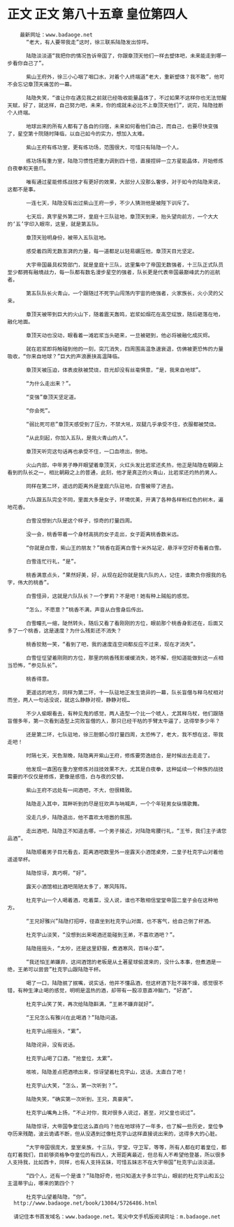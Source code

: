 # 正文 正文 第八十五章 皇位第四人
        最新网址：www.badaoge.net
          “老大，有人要带我走”这时，徐三联系陆隐发出惊呼。
      
          陆隐淡淡道“我把你的情况告诉帝国了，你跟章顶天他们一样去塑体吧，未来能走到哪一步看你自己了”。
      
          紫山王府外，徐三小心咽了咽口水，对着个人终端道“老大，重新塑体？我不敢”，他可不会忘记章顶天痛苦的一幕。
      
          陆隐失笑，“谁让你在遇见我之前就已经吸收能量晶体了，不过如果不这样你也无法觉醒天赋，好了，就这样，自己努力吧，未来，你的成就未必比不上章顶天他们”，说完，陆隐挂断个人终端。
      
          地球出来的所有人都有了各自的归宿，未来如何看他们自己，而自己，也要尽快变强了，星空第十院随时降临，以自己如今的实力，想加入太难。
      
          紫山王府有练功室，更有练功场，范围很大，可惜只有陆隐一个人。
      
          练功场有重力室，陆隐习惯性把重力调到四十倍，直接捏碎一立方星能晶体，开始修炼白夜拳和天兽爪。
      
          唯有通过星能修炼战技才有更好的效果，大部分人没那么奢侈，对于如今的陆隐来说，这都不是事。
      
          一连七天，陆隐没有出过紫山王府一步，不少人猜测他是被陛下训斥了。
      
          七天后，真宇星外第二环，皇庭十三队驻地，章顶天到来，抬头望向前方，一个大大的‘五’字印入眼帘，这里，就是第五队。
      
          章顶天验明身份，被带入五队驻地。
      
          感受着四周无数澎湃的力量，每一道都足以轻易碾压他，章顶天目光坚定。
      
          大宇帝国最具权势部门，就是皇庭十三队，这里集中了帝国无数强者，十三队正式队员至少都拥有融境战力，每一队都有数名漫步星空的强者，队长更是代表帝国最巅峰武力的巡航者。
      
          第五队队长火青山，一个跟随过不死宇山闯荡内宇宙的绝强者，火家族长，火小灵的父亲。
      
          章顶天被带到巨大的火山下，随着震天轰鸣，岩浆如烟花在高空绽放，随后砸落在地，融化地面。
      
          章顶天动也没动，眼看着一滩岩浆当头砸来，一旦被砸到，他必将被融化成灰烬。
      
          就在岩浆即将触碰到他的一刻，突兀消失，四周围高温急速衰退，仿佛被更恐怖的力量吸收，“你来自地球？”巨大的声浪裹挟高温降临。
      
          章顶天被压迫，体表皮肤被焚烧，目光却没有丝毫惧意，“是，我来自地球”。
      
          “为什么走出来？”。
      
          “变强”章顶天坚定道。
      
          “你会死”。
      
          “弱比死可悲”章顶天感受到了压力，不禁大吼，双腿几乎承受不住，衣服都被焚烧。
      
          “从此刻起，你加入五队，是我火青山的人”。
      
          章顶天听完这句话再也承受不住，一口血喷出，倒地。
      
          火山内部，中年男子睁开眼望着章顶天，火红头发比岩浆还炙热，他正是陆隐在朝殿上看到的队长之一，相比朝殿之上的普通，此刻，他才是真正的火青山，比岩浆还灼热的男人。
      
          同样在第二环，遥远的距离外是皇庭六队驻地，白雪被带了进去。
      
          六队跟五队完全不同，里面大多是女子，环境优美，开满了各种各样粉红色的树木，遍地花香。
      
          白雪没想到六队是这个样子，惊奇的打量四周。
      
          没一会，桃香带着一个身材高挑的女子走出，女子距离桃香数米远。
      
          “你就是白雪，紫山王的朋友？”桃香在距离白雪十米外站定，悬浮半空好奇看着白雪。
      
          白雪连忙行礼，“是”。
      
          桃香满意点头，“果然好美，好，从现在起你就是我六队的人，记住，谁欺负你报我的名字，伟大的桃香”。
      
          白雪怪异，这就是六队队长？一个萝莉？不是吧！她有种上贼船的感觉。
      
          “怎么，不愿意？”桃香不满，声音从白雪身后传出。
      
          白雪瞳孔一缩，陡然转头，随后又看了看刚刚的方位，眼前那个桃香身影还在，后面又多了一个桃香，这是速度？为什么残影还不消失？
      
          桃香狡黠一笑，“看到了吧，我的速度连空间都反应不过来，现在才消失”。
      
          白雪怔怔望着刚刚的方位，那里的桃香残影缓缓消失，她不解，但知道能做到这一点相当恐怖，“参见队长”。
      
          桃香得意。
      
          更遥远的地方，同样为第二环，十一队驻地正发生诡异的一幕，队长盲僧与释乌杖相对而坐，两人一句话没说，就这么静静对视，静静对视…
      
          不少人偷眼看去，有种见鬼的感觉，两人造型一个比一个唬人，尤其释乌杖，他们跟随盲僧多年，第一次看到造型上完败盲僧的人，那只已经干枯的手臂太牛逼了，这得举多少年？
      
          还是第二环，七队驻地，徐三胆颤心惊打量四周，太恐怖了，老大，我不想在这，带我走吧！
      
          时隔七天，天色渐晚，陆隐离开紫山王府，修炼要劳逸结合，是时候出去走走了。
      
          他发现一直困在重力室修炼对战技效果不大，尤其是白夜拳，这种延续一个种族的战技需要的不仅仅是修炼，更像是感悟，白与夜的交替。
      
          紫山王府不远处有一间酒吧，不大，但很精致。
      
          陆隐走入其中，耳畔听到的尽是狂欢声与呐喊声，一个个年轻男女纵情歌舞。
      
          没走几步，陆隐退出，他不喜欢太喧嚣的氛围。
      
          走出酒吧，陆隐正不知道去哪，一个男子接近，对陆隐弯腰行礼，“王爷，我们主子请您品酒”。
      
          陆隐顺着男子目光看去，距离酒吧数里外一座露天小酒馆桌旁，二皇子杜克宇山对着他遥遥举杯。
      
          陆隐惊讶，真巧啊，“好”。
      
          露天小酒馆相比酒吧简陋太多了，寒风阵阵。
      
          杜克宇山一个人喝着酒，吃着菜，没人说，谁也不敢相信堂堂帝国二皇子会在这种地方。
      
          “王兄好雅兴”陆隐打招呼，径直坐到杜克宇山对面，也不客气，给自己倒了杯酒。
      
          杜克宇山淡笑，“没想到出来喝酒还能碰到王弟，不喜欢酒吧？”。
      
          陆隐摇摇头，“太吵，还是这里舒服，煮酒寒风，百味小菜”。
      
          “我还怕王弟嫌弃，这间酒馆的老板是从土著星球偷渡来的，没什么本事，但煮酒是一绝，王弟可以尝尝”杜克宇山跟陆隐干杯。
      
          喝了一口，陆隐抿了抿嘴，说实话，他并不懂品酒，但这杯酒下肚不辣不燥，感觉很不错，有种生津止喝的感觉，明明是温热的酒，却带有一股凉意直冲脑门，“好酒”。
      
          杜克宇山笑了笑，再次给陆隐斟满，“王弟不嫌弃就好”。
      
          “王兄怎么有雅兴在此喝酒？”陆隐问道。
      
          杜克宇山摇摇头，“累”。
      
          陆隐诧异，没有说话。
      
          杜克宇山喝了口酒，“抢皇位，太累”。
      
          咳咳，陆隐差点把酒喷出来，惊讶望着杜克宇山，这话，太直白了吧！
      
          杜克宇山大笑，“怎么，第一次听到？”。
      
          陆隐失笑，“确实第一次听到，王兄，真豪爽”。
      
          杜克宇山嘴角上扬，“不止对你，我对很多人说过，甚至，对父皇也说过”。
      
          陆隐惊讶，大帝国争皇位这么直白吗？他在地球待了一年多，也了解一些历史，皇位争夺历来残酷，波云诡谲不断，但从没遇到过像杜克宇山这样直接说出来的，这得多大的心脏。
      
          “大宇帝国很庞大，皇室亲族，十三队，宇堂，守卫军，等等，所有人都在盯着皇位，都在盯着我们，目前够资格争夺皇位的有四人，大哥距离最近，但总有人不希望他登基，所以很多人支持我，比如西卡，同样，也有人支持五妹，可惜五妹志不在大宇帝国”杜克宇山淡淡道。
      
          “四个人，还有一个是谁？”陆隐好奇，他只知道太子多兰宇山，眼前的杜克宇山和五公主温蒂宇山，哪来的第四个？
      
          杜克宇山望着陆隐，“你”。
      http://www.badaoge.net/book/13084/5726486.html
      
      请记住本书首发域名：www.badaoge.net。笔尖中文手机版阅读网址：m.badaoge.net